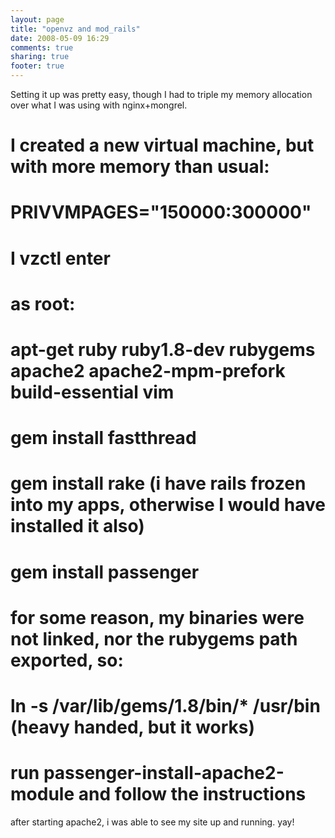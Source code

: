 ```yaml
---
layout: page
title: "openvz and mod_rails"
date: 2008-05-09 16:29
comments: true
sharing: true
footer: true
---
```

Setting it up was pretty easy, though I had to triple my memory allocation over what I was using with nginx+mongrel.  

# I created a new virtual machine, but with more memory than usual:
# PRIVVMPAGES="150000:300000"
# I vzctl enter <the new machine>
# as root:
# apt-get ruby ruby1.8-dev rubygems apache2 apache2-mpm-prefork build-essential vim
# gem install fastthread 
# gem install rake (i have rails frozen into my apps, otherwise I would have installed it also)
# gem install passenger
# for some reason, my binaries were not linked, nor the rubygems path exported, so:
# ln -s /var/lib/gems/1.8/bin/* /usr/bin (heavy handed, but it works)
# run passenger-install-apache2-module and follow the instructions

after starting apache2, i was able to see my site up and running.  yay!
